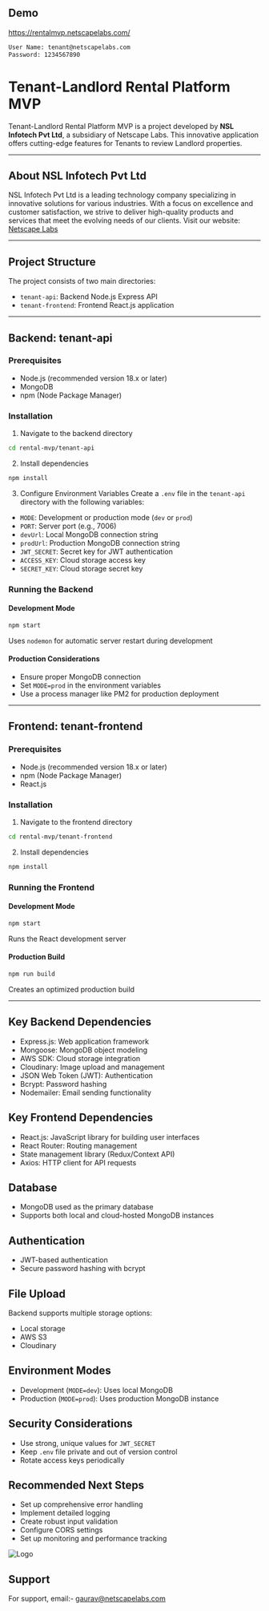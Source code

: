 ## Demo

https://rentalmvp.netscapelabs.com/

```bash
User Name: tenant@netscapelabs.com
Password: 1234567890
```

# Tenant-Landlord Rental Platform MVP 
Tenant-Landlord Rental Platform MVP is a project developed by **NSL Infotech Pvt Ltd**, a subsidiary of Netscape Labs. This innovative application offers cutting-edge features for Tenants to review Landlord properties.

---

## About NSL Infotech Pvt Ltd
NSL Infotech Pvt Ltd is a leading technology company specializing in innovative solutions for various industries. With a focus on excellence and customer satisfaction, we strive to deliver high-quality products and services that meet the evolving needs of our clients.
Visit our website: [Netscape Labs](https://netscapelabs.com/)

---

## Project Structure
The project consists of two main directories:
- `tenant-api`: Backend Node.js Express API
- `tenant-frontend`: Frontend React.js application

---

## Backend: tenant-api

### Prerequisites
- Node.js (recommended version 18.x or later)
- MongoDB
- npm (Node Package Manager)

### Installation
1. Navigate to the backend directory
```bash
cd rental-mvp/tenant-api
```

2. Install dependencies
```bash
npm install
```

3. Configure Environment Variables
Create a `.env` file in the `tenant-api` directory with the following variables:
- `MODE`: Development or production mode (`dev` or `prod`)
- `PORT`: Server port (e.g., 7006)
- `devUrl`: Local MongoDB connection string
- `prodUrl`: Production MongoDB connection string
- `JWT_SECRET`: Secret key for JWT authentication
- `ACCESS_KEY`: Cloud storage access key
- `SECRET_KEY`: Cloud storage secret key

### Running the Backend
#### Development Mode
```bash
npm start
```
Uses `nodemon` for automatic server restart during development

#### Production Considerations
- Ensure proper MongoDB connection
- Set `MODE=prod` in the environment variables
- Use a process manager like PM2 for production deployment

---

## Frontend: tenant-frontend

### Prerequisites
- Node.js (recommended version 18.x or later)
- npm (Node Package Manager)
- React.js

### Installation
1. Navigate to the frontend directory
```bash
cd rental-mvp/tenant-frontend
```

2. Install dependencies
```bash
npm install
```

### Running the Frontend
#### Development Mode
```bash
npm start
```
Runs the React development server

#### Production Build
```bash
npm run build
```
Creates an optimized production build

---

## Key Backend Dependencies
- Express.js: Web application framework
- Mongoose: MongoDB object modeling
- AWS SDK: Cloud storage integration
- Cloudinary: Image upload and management
- JSON Web Token (JWT): Authentication
- Bcrypt: Password hashing
- Nodemailer: Email sending functionality

## Key Frontend Dependencies
- React.js: JavaScript library for building user interfaces
- React Router: Routing management
- State management library (Redux/Context API)
- Axios: HTTP client for API requests

## Database
- MongoDB used as the primary database
- Supports both local and cloud-hosted MongoDB instances

## Authentication
- JWT-based authentication
- Secure password hashing with bcrypt

## File Upload
Backend supports multiple storage options:
- Local storage
- AWS S3
- Cloudinary

## Environment Modes
- Development (`MODE=dev`): Uses local MongoDB
- Production (`MODE=prod`): Uses production MongoDB instance

## Security Considerations
- Use strong, unique values for `JWT_SECRET`
- Keep `.env` file private and out of version control
- Rotate access keys periodically

## Recommended Next Steps
- Set up comprehensive error handling
- Implement detailed logging
- Create robust input validation
- Configure CORS settings
- Set up monitoring and performance tracking

![Logo](https://netscapelabs.com/wp-content/themes/netscapelabs/assets/images/footer-logo.png)

## Support
For support, email:- gaurav@netscapelabs.com